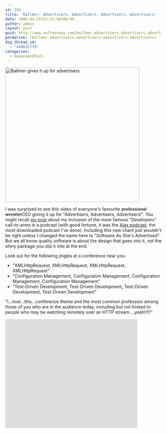 ```yaml
---
id: 294
title: 'Ballmer: Advertisers, Advertisers, Advertisers, Advertisers'
date: 2006-04-25T22:15:58+00:00
author: admin
layout: post
guid: http://www.softwareas.com/ballmer-advertisers-advertisers-advertisers-advertisers
permalink: /ballmer-advertisers-advertisers-advertisers-advertisers/
dsq_thread_id:
  - "449631779"
categories:
  - HumansAndTech
---
```

<a href="http://imageshack.us"><img src="http://img184.imageshack.us/img184/4701/ballmeradverisers5sb.png" alt="Ballmer gives it up for advertisers" border="0" width="432" /></a>

I was surprised to see this video of everyone's favourite <strike>professional wrestler</strike>CEO giving it up for "Advertisers, Advertisers, Advertisers!". You might recall <a href="http://softwareas.com/the-story-behind-developers-developers-developers">my post</a> about my inclusion of the more famous "Developers" call-to-arms in a podcast (with good fortune, it was the <a href="http://softwareas.com/ajax-podcast/">Ajax podcast</a>, the most downloaded podcast I've done). Including this new chant just wouldn't be right unless I changed the name here to "Software As She's Advertised". But we all know quality software is about the design that goes into it, not the shiny package you slip it into at the end.

Look out for the following jingles at a conference near you:
<ul>
<li>"XMLHttpRequest, XMLHttpRequest, XMLHttpRequest, XMLHttpRequest"</li>
<li>"Configuration Management, Configuration Management, Configuration Management, Configuration Management"</li>
<li>"Test-Driven Development, Test-Driven Development, Test-Driven Development, Test-Driven Development"</li>
</ul>

"I...love...this...conference theme and the most common profession among those of you who are in the audience today, including but not limited to people who may be watching remotely over an HTTP stream....yeah!!!!!"

<object height="350" width="425"><param name="movie" value="http://www.youtube.com/v/HTkA9L2J2gY"><embed src="http://www.youtube.com/v/HTkA9L2J2gY" type="application/x-shockwave-flash" height="350" width="425"></object>